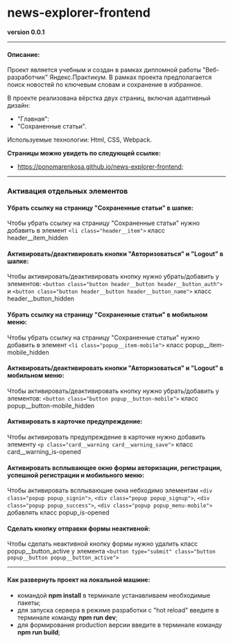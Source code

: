 # news-explorer-frontend

**version 0.0.1**

---

#### Описание:

Проект является учебным и создан в рамках дипломной работы "Веб-разработчик" Яндекс.Практикум. В рамках проекта предполагается поиск новостей по ключевым словам и сохранение в избранное. 

В проекте реализована вёрстка двух страниц, включая адаптивный дизайн:
- "Главная":
- "Сохраненные статьи". 

Используемые технологии:
Html, CSS, Webpack.


**Страницы можно увидеть по следующей ссылке:** 
- <https://ponomarenkosa.github.io/news-explorer-frontend>;

---

### Активация отдельных элементов

####  Убрать ссылку на страницу "Сохраненные статьи" в шапке:
Чтобы убрать ссылку на страницу "Сохраненные статьи" нужно добавить в элемент ```<li class="header__item">``` класс header__item_hidden

####  Активировать/деактивировать кнопки "Авторизоваться" и "Logout" в шапке:
Чтобы активировать/деактивировать кнопку нужно убрать/добавить у элементов: ```<button class="button header__button header__button_auth">``` и ```<button class="button header__button header__button_name">``` класс header__button_hidden

####  Убрать ссылку на страницу "Сохраненные статьи" в мобильном меню:
Чтобы убрать ссылку на страницу "Сохраненные статьи" нужно добавить в элемент ```<li class="popup__item-mobile">``` класс popup__item-mobile_hidden

####  Активировать/деактивировать кнопки "Авторизоваться" и "Logout" в мобильном меню:
Чтобы активировать/деактивировать кнопку нужно убрать/добавить у элементов: ```<button class="button popup__button-mobile">``` класс popup__button-mobile_hidden

####  Активировать в карточке предупреждение:
Чтобы активировать предупреждение в карточке нужно добавить элементу ```<p class="card__warning card__warning_save">```  класс card__warning_is-opened

####  Активировать всплывающее окно формы авторизации, регистрации, успешной регистрации и мобильного меню:
Чтобы активировать всплывающие окна небходимо элементам ```<div class="popup popup_signin">```, ```<div class="popup popup_signup">```, ```<div class="popup popup_success">```, ```<div class="popup popup_menu-mobile">``` добавлять класс popup_is-opened

####  Сделать кнопку отправки формы неактивной:
Чтобы сделать неактивной кнопку формы нужно удалить класс popup__button_active у элемента ```<button type="submit" class="button popup__button popup__button_active">```

---

#### Как развернуть проект на локальной машине:

- командой **npm install** в терминале устанавливаем необходимые пакеты;
- для запуска сервера в режиме разработки с "hot reload" введите в терминале команду **npm run dev**;
- для формирования production версии введите в терминале команду **npm run build**;
